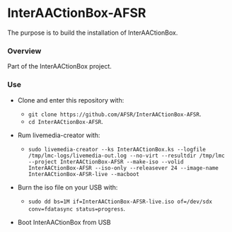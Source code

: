 # InterAACtionBox-AFSR

The purpose is to build the installation of InterAACtionBox.

### Overview

Part of the InterAACtionBox project.

### Use
* Clone and enter this repository with:
  * `git clone https://github.com/AFSR/InterAACtionBox-AFSR`.
  * `cd InterAACtionBox-AFSR`.
  
* Rum livemedia-creator with:
  * `sudo livemedia-creator --ks InterAACtionBox.ks --logfile /tmp/lmc-logs/livemedia-out.log --no-virt --resultdir /tmp/lmc --project InterAACtionBox-AFSR --make-iso --volid InterAACtionBox-AFSR --iso-only --releasever 24 --image-name InterAACtionBox-AFSR-live --macboot`
  
* Burn the iso file on your USB with:
  * `sudo dd bs=1M if=InterAACtionBox-AFSR-live.iso of=/dev/sdx conv=fdatasync status=progress`.

* Boot InterAACtionBox from USB
